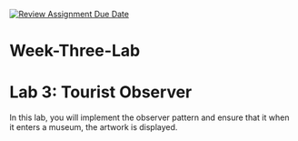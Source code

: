 [![Review Assignment Due Date](https://classroom.github.com/assets/deadline-readme-button-22041afd0340ce965d47ae6ef1cefeee28c7c493a6346c4f15d667ab976d596c.svg)](https://classroom.github.com/a/YIEa2Fm0)

# Week-Three-Lab

# Lab 3: Tourist Observer
In this lab, you will implement the observer pattern and ensure that it when it enters a museum, the artwork is displayed. 